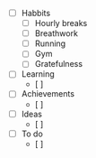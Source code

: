 - [ ] Habbits
	- [ ] Hourly breaks
	- [ ] Breathwork
	- [ ] Running
	- [ ] Gym
	- [ ] Gratefulness
- [ ] Learning
	- [ ] 
- [ ] Achievements
	- [ ] 
- [ ] Ideas
	- [ ] 
- [ ] To do
	- [ ] 